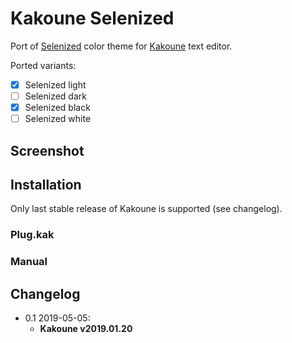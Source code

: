 # Kakoune Selenized

Port of [Selenized] color theme for [Kakoune] text editor.

Ported variants:

- [x] Selenized light
- [ ] Selenized dark
- [x] Selenized black
- [ ] Selenized white

## Screenshot

## Installation

Only last stable release of Kakoune is supported (see changelog).

### Plug.kak

### Manual

## Changelog

- 0.1 2019-05-05:
    - **Kakoune v2019.01.20**


[Selenized]: https://github.com/jan-warchol/selenized
[Kakoune]: http://kakoune.org/
